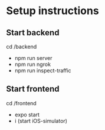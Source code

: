 # Setup instructions

## Start backend
cd /backend

* npm run server
* npm run ngrok
* npm run inspect-traffic

## Start frontend
cd /frontend

* expo start
* i (start iOS-simulator)